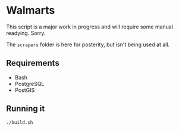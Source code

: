 # Walmarts

This script is a major work in progress and will require some manual readying. Sorry.

The `scrapers` folder is here for posterity, but isn't being used at all.

## Requirements

* Bash
* PostgreSQL
* PostGIS

## Running it

```
./build.sh
```
